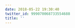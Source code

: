 ```yaml
---
date: 2018-05-22 19:30:40
twitter_id: 999070068733554688
title: ''
---
```


<!-- Tweet at https://twitter.com/statuses/999054083892883456 is either deleted or protected. -->
<!-- Invalid url 'https://twitter.com/statuses/999054083892883456' (Status code 404) -->

